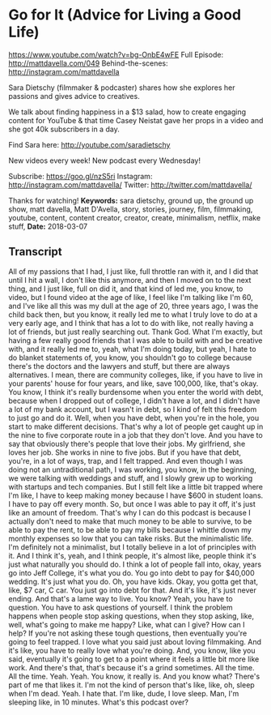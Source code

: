 # Go for It (Advice for Living a Good Life)
https://www.youtube.com/watch?v=bg-OnbE4wFE
Full Episode: http://mattdavella.com/049
Behind-the-scenes: http://instagram.com/mattdavella

Sara Dietschy (filmmaker & podcaster) shares how she explores her passions and gives advice to creatives. 

We talk about finding happiness in a $13 salad, how to create engaging content for YouTube & that time Casey Neistat gave her props in a video and she got 40k subscribers in a day.

Find Sara here: http://youtube.com/saradietschy

New videos every week! New podcast every Wednesday!

Subscribe:  https://goo.gl/nzS5ri
Instagram:  http://instagram.com/mattdavella/
Twitter:  http://twitter.com/mattdavella/

Thanks for watching!
**Keywords:** sara dietschy, ground up, the ground up show, matt davella, Matt D'Avella, story, stories, journey, film, filmmaking, youtube, content, content creator, creator, create, minimalism, netflix, make stuff, 
**Date:** 2018-03-07

## Transcript
 All of my passions that I had, I just like, full throttle ran with it, and I did that until I hit a wall, I don't like this anymore, and then I moved on to the next thing, and I just like, full on did it, and that kind of led me, you know, to video, but I found video at the age of like, I feel like I'm talking like I'm 60, and I've like all this was my dull at the age of 20, three years ago, I was the child back then, but you know, it really led me to what I truly love to do at a very early age, and I think that has a lot to do with like, not really having a lot of friends, but just really searching out. Thank God. What I'm exactly, but having a few really good friends that I was able to build with and be creative with, and it really led me to, yeah, what I'm doing today, but yeah, I hate to do blanket statements of, you know, you shouldn't go to college because there's the doctors and the lawyers and stuff, but there are always alternatives. I mean, there are community colleges, like, if you have to live in your parents' house for four years, and like, save 100,000, like, that's okay. You know, I think it's really burdensome when you enter the world with debt, because when I dropped out of college, I didn't have a lot, and I didn't have a lot of my bank account, but I wasn't in debt, so I kind of felt this freedom to just go and do it. Well, when you have debt, when you're in the hole, you start to make different decisions. That's why a lot of people get caught up in the nine to five corporate route in a job that they don't love. And you have to say that obviously there's people that love their jobs. My girlfriend, she loves her job. She works in nine to five jobs. But if you have that debt, you're, in a lot of ways, trap, and I felt trapped. And even though I was doing not an untraditional path, I was working, you know, in the beginning, we were talking with weddings and stuff, and I slowly grew up to working with startups and tech companies. But I still felt like a little bit trapped where I'm like, I have to keep making money because I have $600 in student loans. I have to pay off every month. So, but once I was able to pay it off, it's just like an amount of freedom. That's why I can do this podcast is because I actually don't need to make that much money to be able to survive, to be able to pay the rent, to be able to pay my bills because I whittle down my monthly expenses so low that you can take risks. But the minimalistic life. I'm definitely not a minimalist, but I totally believe in a lot of principles with it. And I think it's, yeah, and I think people, it's almost like, people think it's just what naturally you should do. I think a lot of people fall into, okay, years go into Jeff College, it's what you do. You go into debt to pay for $40,000 wedding. It's just what you do. Oh, you have kids. Okay, you gotta get that, like, $7 car, C car. You just go into debt for that. And it's like, it's just never ending. And that's a lame way to live. You know? Yeah, you have to question. You have to ask questions of yourself. I think the problem happens when people stop asking questions, when they stop asking, like, well, what's going to make me happy? Like, what can I give? How can I help? If you're not asking these tough questions, then eventually you're going to feel trapped. I love what you said just about loving filmmaking. And it's like, you have to really love what you're doing. And, you know, like you said, eventually it's going to get to a point where it feels a little bit more like work. And there's that, that's because it's a grind sometimes. All the time. All the time. Yeah. Yeah. You know, it really is. And you know what? There's part of me that likes it. I'm not the kind of person that's like, like, oh, sleep when I'm dead. Yeah. I hate that. I'm like, dude, I love sleep. Man, I'm sleeping like, in 10 minutes. What's this podcast over?
